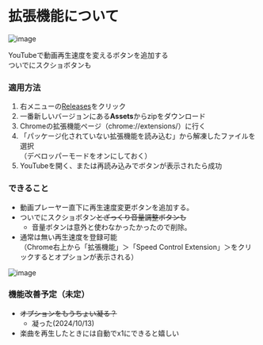 # 拡張機能について
![image](https://github.com/user-attachments/assets/f0320cfa-6168-46f5-87cd-b741da2d374e)

YouTubeで動画再生速度を変えるボタンを追加する  
ついでにスクショボタンも

### 適用方法
1. 右メニューの[Releases](https://github.com/23SHIMOSAKA/extension_speedcontroller/releases)をクリック
2. 一番新しいバージョンにある**Assets**からzipをダウンロード
3. Chromeの拡張機能ページ（chrome://extensions/）に行く
4. 「パッケージ化されていない拡張機能を読み込む」から解凍したファイルを選択  
（デベロッパーモードをオンにしておく）
6. YouTubeを開く、または再読み込みでボタンが表示されたら成功

### できること
- 動画プレーヤー直下に再生速度変更ボタンを追加する。
- ついでにスクショボタン~~とざっくり音量調整ボタンも~~
    - 音量ボタンは意外と使わなかったかったので削除。
- 通常は無い再生速度を登録可能  
（Chrome右上から「拡張機能」＞「Speed Control Extension」＞をクリックするとオプションが表示される）

![image](https://github.com/user-attachments/assets/98fc90bd-9fa1-41f5-8d92-87c54f21a011)

### 機能改善予定（未定）
- ~~オプションをもうちょい凝る？~~
    - 凝った(2024/10/13)
- 楽曲を再生したときには自動でx1にできると嬉しい
